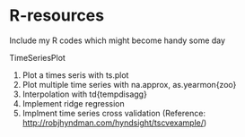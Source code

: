 # R-resources
Include my R codes which might become handy some day


TimeSeriesPlot
  1. Plot a times seris with ts.plot
  2. Plot multiple time series with na.approx, as.yearmon{zoo}
  3. Interpolation with td{tempdisagg}
  4. Implement ridge regression
  5. Implment time series cross validation (Reference: http://robjhyndman.com/hyndsight/tscvexample/) 
